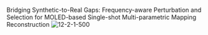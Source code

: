 Bridging Synthetic-to-Real Gaps: Frequency-aware Perturbation and Selection for MOLED-based Single-shot Multi-parametric Mapping Reconstruction
![12-2-1-500](https://github.com/user-attachments/assets/58e5acc8-946d-41ae-a564-e6800e84cf76)
